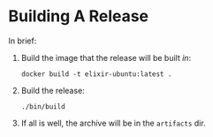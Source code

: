 Building A Release
==============================================================================

In brief:

1.  Build the image that the release will be built _in_:
    
        docker build -t elixir-ubuntu:latest .
        
2.  Build the release:
    
        ./bin/build
        
3.  If all is well, the archive will be in the `artifacts` dir.
